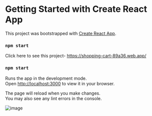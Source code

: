 # Getting Started with Create React App

This project was bootstrapped with [Create React App](https://github.com/facebook/create-react-app).

### `npm start`
Click here to see this project- https://shopping-cart-89a36.web.app/

### `npm start`

Runs the app in the development mode.\
Open [http://localhost:3000](http://localhost:3000) to view it in your browser.

The page will reload when you make changes.\
You may also see any lint errors in the console.

![image](https://user-images.githubusercontent.com/52414610/158184969-0b78aef4-5e6b-40f2-a7ef-43b8a2c22638.png)
